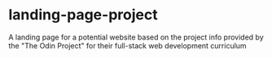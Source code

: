 # landing-page-project
A landing page for a potential website based on the project info provided by the "The Odin Project" for their full-stack web development curriculum
